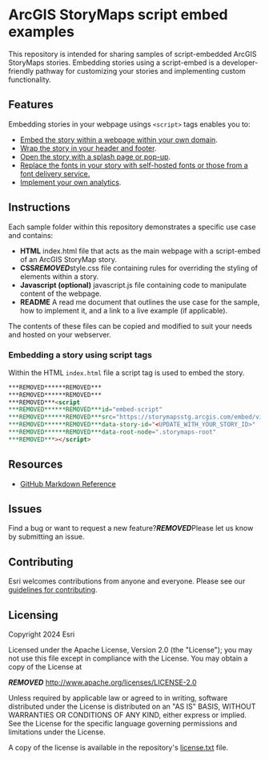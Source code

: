 # ArcGIS StoryMaps script embed examples

This repository is intended for sharing samples of script-embedded ArcGIS StoryMaps stories. Embedding stories using a script-embed is a developer-friendly pathway for customizing your stories and implementing custom functionality.

## Features

Embedding stories in your webpage usings `<script>` tags enables you to:
- [Embed the story within a webpage within your own domain](/storymaps-script-embed-samples/getting-started/README.md).
- [Wrap the story in your header and footer](/storymaps-script-embed-samples/header-footer/README.md).
- [Open the story with a splash page or pop-up](/storymaps-script-embed-samples/splash-page/README.md).
- [Replace the fonts in your story with self-hosted fonts or those from a font delivery service.](/storymaps-script-embed-samples/font-replacement/README.md)
- [Implement your own analytics](/storymaps-script-embed-samples/analytics/README.md).

## Instructions

Each sample folder within this repository demonstrates a specific use case and contains:
- **HTML** index.html file that acts as the main webpage with a script-embed of an ArcGIS StoryMap story.
- **CSS*****REMOVED***style.css file containing rules for overriding the styling of elements within a story.
- **Javascript (optional)** javascript.js file containing code to manipulate content of the webpage.
- **README** A read me document that outlines the use case for the sample, how to implement it, and a link to a live example (if applicable).

The contents of these files can be copied and modified to suit your needs and hosted on your webserver.

### Embedding a story using script tags

Within the HTML `index.html` file a script tag is used to embed the story.

```html
***REMOVED******REMOVED***
***REMOVED******REMOVED***
***REMOVED***<script
***REMOVED******REMOVED***id="embed-script"
***REMOVED******REMOVED***src="https://storymapsstg.arcgis.com/embed/view"
***REMOVED******REMOVED***data-story-id="<UPDATE_WITH_YOUR_STORY_ID>"
***REMOVED******REMOVED***data-root-node=".storymaps-root"
***REMOVED***></script>
```

## Resources

- [GitHub Markdown Reference](https://docs.github.com/en/get-started/writing-on-github/getting-started-with-writing-and-formatting-on-github/basic-writing-and-formatting-syntax)

## Issues

Find a bug or want to request a new feature?***REMOVED***Please let us know by submitting an issue.

## Contributing

Esri welcomes contributions from anyone and everyone. Please see our [guidelines for contributing](https://github.com/esri/contributing).

## Licensing

Copyright 2024 Esri

Licensed under the Apache License, Version 2.0 (the "License");
you may not use this file except in compliance with the License.
You may obtain a copy of the License at

***REMOVED*** http://www.apache.org/licenses/LICENSE-2.0

Unless required by applicable law or agreed to in writing, software
distributed under the License is distributed on an "AS IS" BASIS,
WITHOUT WARRANTIES OR CONDITIONS OF ANY KIND, either express or implied.
See the License for the specific language governing permissions and
limitations under the License.

A copy of the license is available in the repository's [license.txt](/LICENSE) file.
